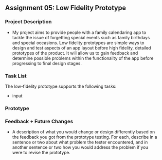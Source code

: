 ## Assignment 05: Low Fidelity Prototype

### Project Description
- My project aims to provide people with a family calendaring app to tackle the issue of forgetting special events such as family birthdays and special occasions. Low fidelity prototypes are simple ways to design and test aspects of an app layout before high fidelity, detailed prototypes of the product. It will allow us to gain feedback and determine possible problems within the functionality of the app before progressing to final design stages.  

### Task List 
The low-fidelity prototype supports the following tasks:
- input

### Prototype

### Feedback + Future Changes 
- A description of what you would change or design differently based on the feedback you got from the prototype testing. For each, describe in a sentence or two about what problem the tester encountered, and in another sentence or two how you would address the problem if you were to revise the prototype.



